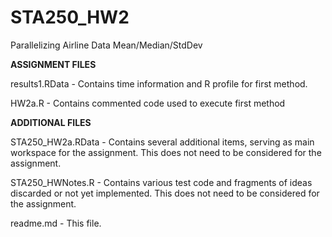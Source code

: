 STA250_HW2
==========

Parallelizing Airline Data Mean/Median/StdDev

******ASSIGNMENT FILES******

results1.RData - Contains time information and R profile for first method.

HW2a.R - Contains commented code used to execute first method


******ADDITIONAL FILES******

STA250_HW2a.RData - Contains several additional items, serving as
main workspace for the assignment. This does not need to be
considered for the assignment.

STA250_HWNotes.R - Contains various test code and fragments
of ideas discarded or not yet implemented. This does not need to
be considered for the assignment.

readme.md - This file.
